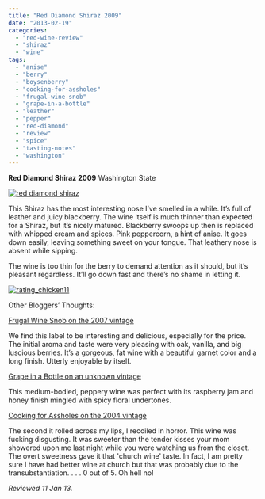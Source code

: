 ```yaml
---
title: "Red Diamond Shiraz 2009"
date: "2013-02-19"
categories: 
  - "red-wine-review"
  - "shiraz"
  - "wine"
tags: 
  - "anise"
  - "berry"
  - "boysenberry"
  - "cooking-for-assholes"
  - "frugal-wine-snob"
  - "grape-in-a-bottle"
  - "leather"
  - "pepper"
  - "red-diamond"
  - "review"
  - "spice"
  - "tasting-notes"
  - "washington"
---
```


**Red Diamond Shiraz 2009** Washington State

[![red diamond shiraz](http://s3.amazonaws.com/thegourmez-wpmedia/2013/02/red-diamond-shiraz.jpg)](http://www.thegourmez.com/2013/02/red-diamond-shiraz-2009/red-diamond-shiraz/)

This Shiraz has the most interesting nose I’ve smelled in a while. It’s full of leather and juicy blackberry. The wine itself is much thinner than expected for a Shiraz, but it’s nicely matured. Blackberry swoops up then is replaced with whipped cream and spices. Pink peppercorn, a hint of anise. It goes down easily, leaving something sweet on your tongue. That leathery nose is absent while sipping.

The wine is too thin for the berry to demand attention as it should, but it’s pleasant regardless. It’ll go down fast and there’s no shame in letting it.

[![rating_chicken11](http://s3.amazonaws.com/thegourmez-wpmedia/2009/02/rating_chicken11.gif)](http://www.thegourmez.com/2009/02/barten-guestier-private-selection-merlot-2006/rating_chicken11/)

Other Bloggers’ Thoughts:

[Frugal Wine Snob on the 2007 vintage](http://www.thefrugalwinesnob.com/2011/09/02/recommended-2007-red-diamond-shiraz-also-cabernet-sauvignon-13-5-abv-suggested-retail-9-99-available-for-as-little-as-6-99-a-treasure-for-that-price/)

We find this label to be interesting and delicious, especially for the price. The initial aroma and taste were very pleasing with oak, vanilla, and big luscious berries. It’s a gorgeous, fat wine with a beautiful garnet color and a long finish. Utterly enjoyable by itself.

[Grape in a Bottle on an unknown vintage](http://www.grapeinabottle.com/2009/08/red-diamond-shiraz-shines-at-my-bar-b-que/)

This medium-bodied, peppery wine was perfect with its raspberry jam and honey finish mingled with spicy floral undertones.

[Cooking for Assholes on the 2004 vintage](http://cookingforassholes.blogspot.com/2009/05/red-diamond-winery-2004-shiraz.html)

The second it rolled across my lips, I recoiled in horror. This wine was fucking disgusting. It was sweeter than the tender kisses your mom showered upon me last night while you were watching us from the closet. The overt sweetness gave it that 'church wine' taste. In fact, I am pretty sure I have had better wine at church but that was probably due to the transubstantiation. . . . 0 out of 5. Oh hell no!

_Reviewed 11 Jan 13._
